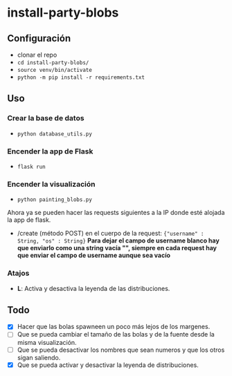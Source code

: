 # install-party-blobs

## Configuración 

- clonar el repo 
- `cd install-party-blobs/`
- `source venv/bin/activate`
- `python -m pip install -r requirements.txt`

## Uso 

### Crear la base de datos 

- `python database_utils.py`

### Encender la app de Flask

- `flask run`

### Encender la visualización

- `python painting_blobs.py`

Ahora ya se pueden hacer las requests siguientes a la IP donde esté alojada la app de flask.

- /create (método POST) en el cuerpo de la request: `{"username" : String, "os" : String}` **Para dejar el campo de username blanco hay que enviarlo como una string vacía "", siempre en cada request hay que enviar el campo de username aunque sea vacío**

### Atajos

- **L**: Activa y desactiva la leyenda de las distribuciones.

## Todo
- [X] Hacer que las bolas spawneen un poco más lejos de los margenes. 
- [ ] Que se pueda cambiar el tamaño de las bolas y de la fuente desde la misma visualización.
- [ ] Que se pueda desactivar los nombres que sean numeros y que los otros sigan saliendo.
- [X] Que se pueda activar y desactivar la leyenda de distribuciones.
